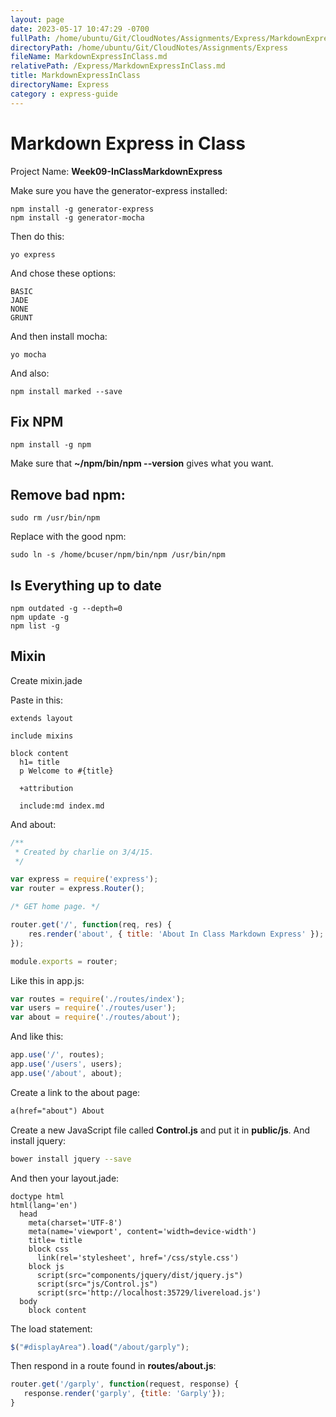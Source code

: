 ```yaml
---
layout: page
date: 2023-05-17 10:47:29 -0700
fullPath: /home/ubuntu/Git/CloudNotes/Assignments/Express/MarkdownExpressInClass.md
directoryPath: /home/ubuntu/Git/CloudNotes/Assignments/Express
fileName: MarkdownExpressInClass.md
relativePath: /Express/MarkdownExpressInClass.md
title: MarkdownExpressInClass
directoryName: Express
category : express-guide
---
```


# Markdown Express in Class

Project Name: **Week09-InClassMarkdownExpress**

Make sure you have the generator-express installed:

    npm install -g generator-express
    npm install -g generator-mocha

Then do this:

    yo express

And chose these options:

    BASIC
    JADE
    NONE
    GRUNT

And then install mocha:

    yo mocha

And also:

    npm install marked --save

## Fix NPM

    npm install -g npm

Make sure that **~/npm/bin/npm --version** gives what you want.

## Remove bad npm:

    sudo rm /usr/bin/npm

Replace with the good npm:

    sudo ln -s /home/bcuser/npm/bin/npm /usr/bin/npm

## Is Everything up to date

    npm outdated -g --depth=0
    npm update -g
    npm list -g

## Mixin

Create mixin.jade

Paste in this:

```code
extends layout

include mixins

block content
  h1= title
  p Welcome to #{title}

  +attribution

  include:md index.md
```

And about:

```javascript
/**
 * Created by charlie on 3/4/15.
 */

var express = require('express');
var router = express.Router();

/* GET home page. */

router.get('/', function(req, res) {
    res.render('about', { title: 'About In Class Markdown Express' });
});

module.exports = router;
```

Like this in app.js:

```javascript
var routes = require('./routes/index');
var users = require('./routes/user');
var about = require('./routes/about');
```

And like this:

```javascript
app.use('/', routes);
app.use('/users', users);
app.use('/about', about);
```

Create a link to the about page:

```html
a(href="about") About
```

Create a new JavaScript file called **Control.js** and put it in **public/js**. And install jquery:

```bash
bower install jquery --save
```

And then your layout.jade:

```code
doctype html
html(lang='en')
  head
    meta(charset='UTF-8')
    meta(name='viewport', content='width=device-width')
    title= title
    block css
      link(rel='stylesheet', href='/css/style.css')
    block js
      script(src="components/jquery/dist/jquery.js")  
      script(src="js/Control.js")
      script(src='http://localhost:35729/livereload.js')
  body
    block content
```

The load statement:

```javascript
$("#displayArea").load("/about/garply");
```

Then respond in a route found in **routes/about.js**:

```javascript
router.get('/garply', function(request, response) {
   response.render('garply', {title: 'Garply'});
}
```    
